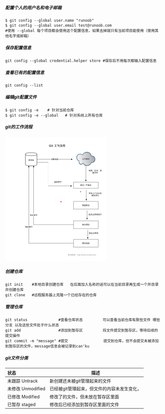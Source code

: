 ##### 配置个人的用户名和电子邮箱

```
$ git config --global user.name "runoob"
$ git config --global user.email test@runoob.com
#使用 --global 每个项目都会使用这个配置信息，如果去掉就只有当前项目能使用（使用其他名字或邮箱）
```

##### 保存配置信息

```
git config --global credential.helper store #保存后不用每次都输入配置信息
```



##### 查看已有的配置信息

```
git config --list
```

##### 编辑git配置文件

```
$ git config -e    # 针对当前仓库 
$ git config -e --global   # 针对系统上所有仓库
```



##### git的工作流程

<img src=".\git-process.png" alt="git-process" style="zoom:50%;" />

##### 创建仓库

```
git init 	#本地目录创建仓库   在后面加入名称的话可以在当前目录再生成一个并目录并创建仓库
git clone	#远程服务器上克隆一个已经存在的仓库
```

##### 管理仓库

```
git status 				#查看仓库状态			可以查看当前仓库有那些文件 哪些分支 以及这些文件处于什么状态
git add 				#添加到暂存区			将文件提交到暂存区，等待后续的提交操作
git commit -m "message"	#提交				   提交到仓库，但不会提交未被添加到暂存区的文件，message信息会被记录到can'ku
```



##### git文件分类

| 状态              | 描述                                        |
| :---------------- | ------------------------------------------- |
| 未跟踪  Untrack   | 新创建还未被git管理起来的文件               |
| 未修改 Unmodified | 已经被git管理起来，但文件的内容未发生变化， |
| 已修改 Modified   | 修改了的文件，但未放在暂存区里面            |
| 已暂存 staged     | 修改后已经添加到暂存区里面的文件            |

